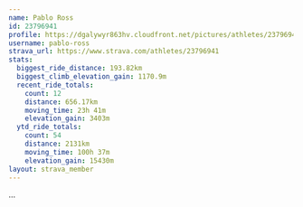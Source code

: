 ```yaml
---
name: Pablo Ross
id: 23796941
profile: https://dgalywyr863hv.cloudfront.net/pictures/athletes/23796941/14615399/1/large.jpg
username: pablo-ross
strava_url: https://www.strava.com/athletes/23796941
stats:
  biggest_ride_distance: 193.82km
  biggest_climb_elevation_gain: 1170.9m
  recent_ride_totals:
    count: 12
    distance: 656.17km
    moving_time: 23h 41m
    elevation_gain: 3403m
  ytd_ride_totals:
    count: 54
    distance: 2131km
    moving_time: 100h 37m
    elevation_gain: 15430m
layout: strava_member
--- 
```

...
